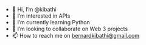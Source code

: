 - 👋 Hi, I’m @kibathi
- 👀 I’m interested in APIs
- 🌱 I’m currently learning Python
- 💞️ I’m looking to collaborate on Web 3 projects
- 📫 How to reach me on bernardkibathi@gmail.com

<!---
kibathi/kibathi is a ✨ special ✨ repository because its `README.md` (this file) appears on your GitHub profile.
You can click the Preview link to take a look at your changes.
--->
